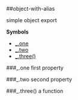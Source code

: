 <a name="module_object-with-alias"></a>
##object-with-alias

simple object export

**Symbols**

* [_.one](#module_object-with-alias.one)
* [_.two](#module_object-with-alias.two)
* [_.three()](#module_object-with-alias.three)

<a name="module_object-with-alias.one"></a>
###_.one
first property

<a name="module_object-with-alias.two"></a>
###_.two
second property

<a name="module_object-with-alias.three"></a>
###_.three()
a function

